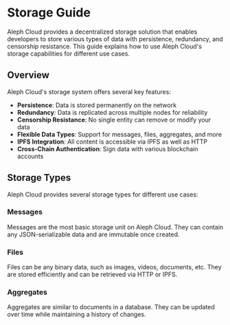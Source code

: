# Storage Guide

Aleph Cloud provides a decentralized storage solution that enables developers to store various types of data with persistence, redundancy, and censorship resistance. This guide explains how to use Aleph Cloud's storage capabilities for different use cases.

## Overview

Aleph Cloud's storage system offers several key features:

- **Persistence**: Data is stored permanently on the network
- **Redundancy**: Data is replicated across multiple nodes for reliability
- **Censorship Resistance**: No single entity can remove or modify your data
- **Flexible Data Types**: Support for messages, files, aggregates, and more
- **IPFS Integration**: All content is accessible via IPFS as well as HTTP
- **Cross-Chain Authentication**: Sign data with various blockchain accounts

## Storage Types

Aleph Cloud provides several storage types for different use cases:

### Messages

Messages are the most basic storage unit on Aleph Cloud. They can contain any JSON-serializable data and are immutable once created.

### Files

Files can be any binary data, such as images, videos, documents, etc. They are stored efficiently and can be retrieved via HTTP or IPFS.

### Aggregates

Aggregates are similar to documents in a database. They can be updated over time while maintaining a history of changes.
